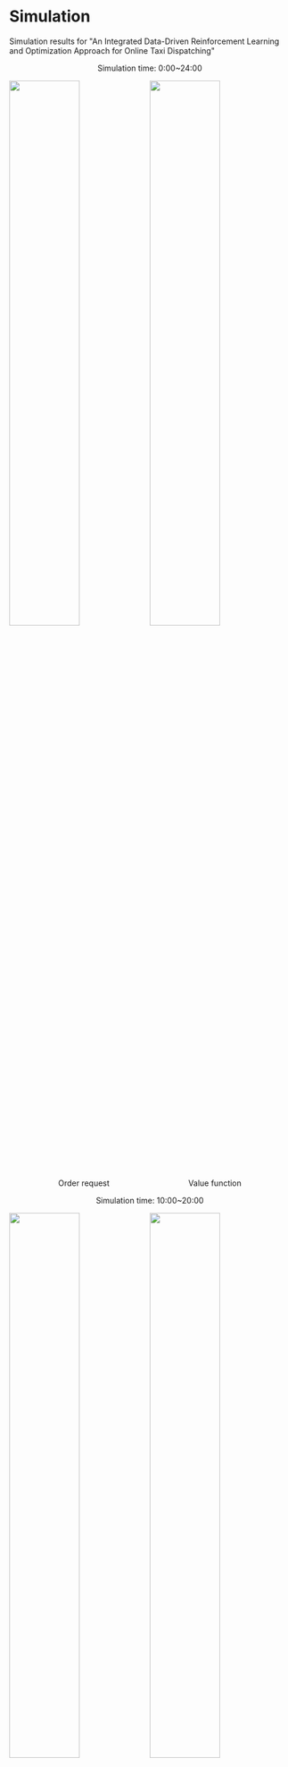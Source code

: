 # Simulation
Simulation results for "An Integrated Data-Driven Reinforcement Learning and Optimization Approach for Online Taxi Dispatching"

<p align="center">Simulation time: 0:00~24:00</p>

<img src="Gif/order_0_24.gif" width = "50%"  /><img src="Gif/value_0_24.gif" width = "50%" />


<p align="center">Order request &nbsp&nbsp&nbsp&nbsp&nbsp&nbsp&nbsp&nbsp&nbsp&nbsp&nbsp&nbsp&nbsp&nbsp&nbsp&nbsp&nbsp&nbsp&nbsp&nbsp&nbsp&nbsp&nbsp&nbsp&nbsp&nbsp&nbsp&nbsp&nbsp&nbsp&nbsp&nbsp&nbsp&nbsp Value function</p>


<p align="center">Simulation time: 10:00~20:00</p>


<img src="Gif/order_10_20.gif" width = "50%" /><img src="Gif/value_10_20.gif" width = "50%" />

<p align="center">Order request &nbsp&nbsp&nbsp&nbsp&nbsp&nbsp&nbsp&nbsp&nbsp&nbsp&nbsp&nbsp&nbsp&nbsp&nbsp&nbsp&nbsp&nbsp&nbsp&nbsp&nbsp&nbsp&nbsp&nbsp&nbsp&nbsp&nbsp&nbsp&nbsp&nbsp&nbsp&nbsp&nbsp&nbsp Value function</p>